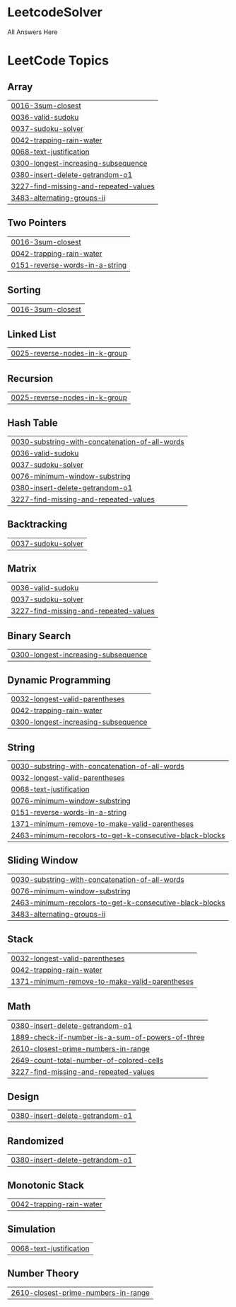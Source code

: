 # LeetcodeSolver
All Answers Here

<!---LeetCode Topics Start-->
# LeetCode Topics
## Array
|  |
| ------- |
| [0016-3sum-closest](https://github.com/KavaliPavanKumar/LeetcodeSolver/tree/master/0016-3sum-closest) |
| [0036-valid-sudoku](https://github.com/KavaliPavanKumar/LeetcodeSolver/tree/master/0036-valid-sudoku) |
| [0037-sudoku-solver](https://github.com/KavaliPavanKumar/LeetcodeSolver/tree/master/0037-sudoku-solver) |
| [0042-trapping-rain-water](https://github.com/KavaliPavanKumar/LeetcodeSolver/tree/master/0042-trapping-rain-water) |
| [0068-text-justification](https://github.com/KavaliPavanKumar/LeetcodeSolver/tree/master/0068-text-justification) |
| [0300-longest-increasing-subsequence](https://github.com/KavaliPavanKumar/LeetcodeSolver/tree/master/0300-longest-increasing-subsequence) |
| [0380-insert-delete-getrandom-o1](https://github.com/KavaliPavanKumar/LeetcodeSolver/tree/master/0380-insert-delete-getrandom-o1) |
| [3227-find-missing-and-repeated-values](https://github.com/KavaliPavanKumar/LeetcodeSolver/tree/master/3227-find-missing-and-repeated-values) |
| [3483-alternating-groups-ii](https://github.com/KavaliPavanKumar/LeetcodeSolver/tree/master/3483-alternating-groups-ii) |
## Two Pointers
|  |
| ------- |
| [0016-3sum-closest](https://github.com/KavaliPavanKumar/LeetcodeSolver/tree/master/0016-3sum-closest) |
| [0042-trapping-rain-water](https://github.com/KavaliPavanKumar/LeetcodeSolver/tree/master/0042-trapping-rain-water) |
| [0151-reverse-words-in-a-string](https://github.com/KavaliPavanKumar/LeetcodeSolver/tree/master/0151-reverse-words-in-a-string) |
## Sorting
|  |
| ------- |
| [0016-3sum-closest](https://github.com/KavaliPavanKumar/LeetcodeSolver/tree/master/0016-3sum-closest) |
## Linked List
|  |
| ------- |
| [0025-reverse-nodes-in-k-group](https://github.com/KavaliPavanKumar/LeetcodeSolver/tree/master/0025-reverse-nodes-in-k-group) |
## Recursion
|  |
| ------- |
| [0025-reverse-nodes-in-k-group](https://github.com/KavaliPavanKumar/LeetcodeSolver/tree/master/0025-reverse-nodes-in-k-group) |
## Hash Table
|  |
| ------- |
| [0030-substring-with-concatenation-of-all-words](https://github.com/KavaliPavanKumar/LeetcodeSolver/tree/master/0030-substring-with-concatenation-of-all-words) |
| [0036-valid-sudoku](https://github.com/KavaliPavanKumar/LeetcodeSolver/tree/master/0036-valid-sudoku) |
| [0037-sudoku-solver](https://github.com/KavaliPavanKumar/LeetcodeSolver/tree/master/0037-sudoku-solver) |
| [0076-minimum-window-substring](https://github.com/KavaliPavanKumar/LeetcodeSolver/tree/master/0076-minimum-window-substring) |
| [0380-insert-delete-getrandom-o1](https://github.com/KavaliPavanKumar/LeetcodeSolver/tree/master/0380-insert-delete-getrandom-o1) |
| [3227-find-missing-and-repeated-values](https://github.com/KavaliPavanKumar/LeetcodeSolver/tree/master/3227-find-missing-and-repeated-values) |
## Backtracking
|  |
| ------- |
| [0037-sudoku-solver](https://github.com/KavaliPavanKumar/LeetcodeSolver/tree/master/0037-sudoku-solver) |
## Matrix
|  |
| ------- |
| [0036-valid-sudoku](https://github.com/KavaliPavanKumar/LeetcodeSolver/tree/master/0036-valid-sudoku) |
| [0037-sudoku-solver](https://github.com/KavaliPavanKumar/LeetcodeSolver/tree/master/0037-sudoku-solver) |
| [3227-find-missing-and-repeated-values](https://github.com/KavaliPavanKumar/LeetcodeSolver/tree/master/3227-find-missing-and-repeated-values) |
## Binary Search
|  |
| ------- |
| [0300-longest-increasing-subsequence](https://github.com/KavaliPavanKumar/LeetcodeSolver/tree/master/0300-longest-increasing-subsequence) |
## Dynamic Programming
|  |
| ------- |
| [0032-longest-valid-parentheses](https://github.com/KavaliPavanKumar/LeetcodeSolver/tree/master/0032-longest-valid-parentheses) |
| [0042-trapping-rain-water](https://github.com/KavaliPavanKumar/LeetcodeSolver/tree/master/0042-trapping-rain-water) |
| [0300-longest-increasing-subsequence](https://github.com/KavaliPavanKumar/LeetcodeSolver/tree/master/0300-longest-increasing-subsequence) |
## String
|  |
| ------- |
| [0030-substring-with-concatenation-of-all-words](https://github.com/KavaliPavanKumar/LeetcodeSolver/tree/master/0030-substring-with-concatenation-of-all-words) |
| [0032-longest-valid-parentheses](https://github.com/KavaliPavanKumar/LeetcodeSolver/tree/master/0032-longest-valid-parentheses) |
| [0068-text-justification](https://github.com/KavaliPavanKumar/LeetcodeSolver/tree/master/0068-text-justification) |
| [0076-minimum-window-substring](https://github.com/KavaliPavanKumar/LeetcodeSolver/tree/master/0076-minimum-window-substring) |
| [0151-reverse-words-in-a-string](https://github.com/KavaliPavanKumar/LeetcodeSolver/tree/master/0151-reverse-words-in-a-string) |
| [1371-minimum-remove-to-make-valid-parentheses](https://github.com/KavaliPavanKumar/LeetcodeSolver/tree/master/1371-minimum-remove-to-make-valid-parentheses) |
| [2463-minimum-recolors-to-get-k-consecutive-black-blocks](https://github.com/KavaliPavanKumar/LeetcodeSolver/tree/master/2463-minimum-recolors-to-get-k-consecutive-black-blocks) |
## Sliding Window
|  |
| ------- |
| [0030-substring-with-concatenation-of-all-words](https://github.com/KavaliPavanKumar/LeetcodeSolver/tree/master/0030-substring-with-concatenation-of-all-words) |
| [0076-minimum-window-substring](https://github.com/KavaliPavanKumar/LeetcodeSolver/tree/master/0076-minimum-window-substring) |
| [2463-minimum-recolors-to-get-k-consecutive-black-blocks](https://github.com/KavaliPavanKumar/LeetcodeSolver/tree/master/2463-minimum-recolors-to-get-k-consecutive-black-blocks) |
| [3483-alternating-groups-ii](https://github.com/KavaliPavanKumar/LeetcodeSolver/tree/master/3483-alternating-groups-ii) |
## Stack
|  |
| ------- |
| [0032-longest-valid-parentheses](https://github.com/KavaliPavanKumar/LeetcodeSolver/tree/master/0032-longest-valid-parentheses) |
| [0042-trapping-rain-water](https://github.com/KavaliPavanKumar/LeetcodeSolver/tree/master/0042-trapping-rain-water) |
| [1371-minimum-remove-to-make-valid-parentheses](https://github.com/KavaliPavanKumar/LeetcodeSolver/tree/master/1371-minimum-remove-to-make-valid-parentheses) |
## Math
|  |
| ------- |
| [0380-insert-delete-getrandom-o1](https://github.com/KavaliPavanKumar/LeetcodeSolver/tree/master/0380-insert-delete-getrandom-o1) |
| [1889-check-if-number-is-a-sum-of-powers-of-three](https://github.com/KavaliPavanKumar/LeetcodeSolver/tree/master/1889-check-if-number-is-a-sum-of-powers-of-three) |
| [2610-closest-prime-numbers-in-range](https://github.com/KavaliPavanKumar/LeetcodeSolver/tree/master/2610-closest-prime-numbers-in-range) |
| [2649-count-total-number-of-colored-cells](https://github.com/KavaliPavanKumar/LeetcodeSolver/tree/master/2649-count-total-number-of-colored-cells) |
| [3227-find-missing-and-repeated-values](https://github.com/KavaliPavanKumar/LeetcodeSolver/tree/master/3227-find-missing-and-repeated-values) |
## Design
|  |
| ------- |
| [0380-insert-delete-getrandom-o1](https://github.com/KavaliPavanKumar/LeetcodeSolver/tree/master/0380-insert-delete-getrandom-o1) |
## Randomized
|  |
| ------- |
| [0380-insert-delete-getrandom-o1](https://github.com/KavaliPavanKumar/LeetcodeSolver/tree/master/0380-insert-delete-getrandom-o1) |
## Monotonic Stack
|  |
| ------- |
| [0042-trapping-rain-water](https://github.com/KavaliPavanKumar/LeetcodeSolver/tree/master/0042-trapping-rain-water) |
## Simulation
|  |
| ------- |
| [0068-text-justification](https://github.com/KavaliPavanKumar/LeetcodeSolver/tree/master/0068-text-justification) |
## Number Theory
|  |
| ------- |
| [2610-closest-prime-numbers-in-range](https://github.com/KavaliPavanKumar/LeetcodeSolver/tree/master/2610-closest-prime-numbers-in-range) |
<!---LeetCode Topics End-->